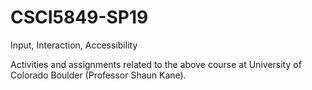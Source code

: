 # CSCI5849-SP19
Input, Interaction, Accessibility

Activities and assignments related to the above course at University of Colorado Boulder (Professor Shaun Kane).
